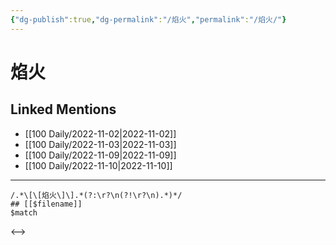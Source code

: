 ```yaml
---
{"dg-publish":true,"dg-permalink":"/焰火","permalink":"/焰火/"}
---
```


# 焰火

## Linked Mentions
- [[100 Daily/2022-11-02\|2022-11-02]]
- [[100 Daily/2022-11-03\|2022-11-03]]
- [[100 Daily/2022-11-09\|2022-11-09]]
- [[100 Daily/2022-11-10\|2022-11-10]]


---

```expander
/.*\[\[焰火\]\].*(?:\r?\n(?!\r?\n).*)*/
## [[$filename]]
$match
```

<-->